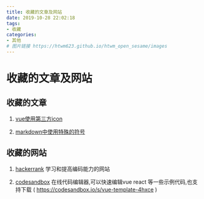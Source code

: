 ```yaml
---
title: 收藏的文章及网站
date: 2019-10-28 22:02:18
tags:
- 收藏
categories:
- 其他
# 图片链接 https://htwm623.github.io/htwm_open_sesame/images
---
```




# 收藏的文章及网站

## 收藏的文章

1. [vue使用第三方icon]( https://www.jianshu.com/p/59dd28f0b9c9 )

2. [markdown中使用特殊的符号]( https://www.jianshu.com/p/7bcf4ad609cf )

   

   

## 收藏的网站

1. [hackerrank]( https://www.hackerrank.com/dashboard )  学习和提高编码能力的网站

2. [codesandbox]( https://codesandbox.io/ )  在线代码编辑器,可以快速编辑vue react 等一些示例代码,也支持下载 ( https://codesandbox.io/s/vue-template-4hxce )

   